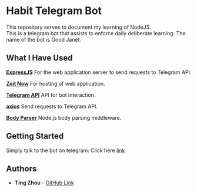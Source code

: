 # Habit Telegram Bot
This repository serves to document my learning of NodeJS.<br> This is a telegram bot that assists to enforce daily deliberate learning. The name of the bot is Good Janet.

## What I Have Used

**[ExpressJS](https://expressjs.com/)**
For the web application server to send requests to Telegram API.

**[Zeit Now](https://zeit.co/now)**
For hosting of web application.

**[Telegram API](https://core.telegram.org/)**
API for bot interaction.

**[axios](https://www.npmjs.com/package/axios)**
Send requests to Telegram API.

**[Body Parser](https://www.npmjs.com/package/body-parser)**
Node.js body parsing middleware.


## Getting Started
Simply talk to the bot on telegram: Click here [link](https://t.me/janet_habit_bot)

## Authors

* **Ting Zhou** - [GitHub Link](https://github.com/tingzhouu)
